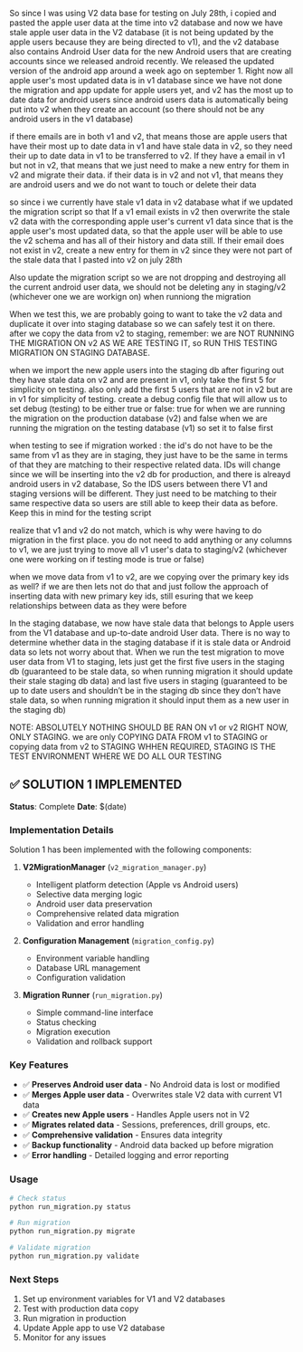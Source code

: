So since I was using V2 data base for testing on July 28th, i copied and pasted the apple user data at the time into v2 database and now we have stale apple user data in the V2 database (it is not being updated by the apple users because they are being directed to v1), and the v2 database also contains Android User data for the new Android users that are creating accounts since we released android recently. We released the updated version of the android app around a week ago on september 1. Right now all apple user's most updated data is in v1 database since we have not done the migration and app update for apple users yet, and v2 has the most up to date data for android users since android users data is automatically being put into v2 when they create an account (so there should not be any android users in the v1 database)

if there emails are in both v1 and v2, that means those are apple users that have their most up to date data in v1 and have stale data in v2, so they need their up to date data in v1 to be transferred to v2. If they have a email in v1 but not in v2, that means that we just need to make a new entry for them in v2 and migrate their data. if their data is in v2 and not v1, that means they are android users and we do not want to touch or delete their data

so since i we currently have stale v1 data in v2 database what if we updated the migration script so that If a v1 email exists in v2 then overwrite the stale v2 data with the corresponding apple user's current v1 data since that is the apple user's most updated data, so that the apple user will be able to use the v2 schema and has all of their history and data still. If their email does not exist in v2, create a new entry for them in v2 since they were not part of the stale data that I pasted into v2 on july 28th

Also update the migration script so we are not dropping and destroying all the current android user data, we should not be deleting any in staging/v2 (whichever one we are workign on) when runniong the migration

When we test this, we are probably going to want to take the v2 data and duplicate it over into staging database so we can safely test it on there. after we copy the data from v2 to staging, remember: we are NOT RUNNING THE MIGRATION ON v2 AS WE ARE TESTING IT, so RUN THIS TESTING MIGRATION ON STAGING DATABASE.

when we import the new apple users into the staging db after figuring out they have stale data on v2 and are present in v1, only take the first 5 for simplicity on testing. also only add the first 5 users that are not in v2 but are in v1 for simplicity of testing. create a debug config file that will allow us to set debug (testing) to be either true or false: true for when we are running the migration on the production database (v2) and false when we are running the migration on the testing database (v1) so set it to false first

when testing to see if migration worked : the id's do not have to be the same from v1 as they are in staging, they just have to be the same in terms of that they are matching to their respective related data. IDs will change since we will be inserting into the v2 db for production, and there is alreayd android users in v2 database, So the IDS users between there V1 and staging versions will be different. They just need to be matching to their same respective data so users are still able to keep their data as before. Keep this in mind for the testing script

realize that v1 and v2 do not match, which is why were having to do migration in the first place. you do not need to add anything or any columns to v1, we are just trying to move all v1 user's data to staging/v2 (whichever one were working on if testing mode is true or false)

when we move data from v1 to v2, are we copying over the primary key ids as well? if we are then lets not do that and just follow the approach of inserting data with new primary key ids, still esuring that we keep relationships between data as they were before

In the staging database, we now have stale data that belongs to Apple users from the V1 database and up-to-date android User data. There is no way to determine whether data in the staging database if it is stale data or Android data so lets not worry about that. When we run the test migration to move user data from V1 to staging,  lets just get the first five users in the staging db (guaranteed to be stale data, so when running migration it should update their stale staging db data) and last five users in staging (guaranteed to be up to date users and shouldn’t be in the staging db since they don’t have stale data, so when running migration it should input them as a new user in the staging db)



NOTE: ABSOLUTELY NOTHING SHOULD BE RAN ON v1 or v2 RIGHT NOW, ONLY STAGING. we are only COPYING DATA FROM v1 to STAGING or copying data from v2 to STAGING WHHEN REQUIRED, STAGING IS THE TEST ENVIRONMENT WHERE WE DO ALL OUR TESTING
## ✅ SOLUTION 1 IMPLEMENTED

**Status**: Complete
**Date**: $(date)

### Implementation Details

Solution 1 has been implemented with the following components:

1. **V2MigrationManager** (`v2_migration_manager.py`)
   - Intelligent platform detection (Apple vs Android users)
   - Selective data merging logic
   - Android user data preservation
   - Comprehensive related data migration
   - Validation and error handling

2. **Configuration Management** (`migration_config.py`)
   - Environment variable handling
   - Database URL management
   - Configuration validation

3. **Migration Runner** (`run_migration.py`)
   - Simple command-line interface
   - Status checking
   - Migration execution
   - Validation and rollback support

### Key Features

- ✅ **Preserves Android user data** - No Android data is lost or modified
- ✅ **Merges Apple user data** - Overwrites stale V2 data with current V1 data
- ✅ **Creates new Apple users** - Handles Apple users not in V2
- ✅ **Migrates related data** - Sessions, preferences, drill groups, etc.
- ✅ **Comprehensive validation** - Ensures data integrity
- ✅ **Backup functionality** - Android data backed up before migration
- ✅ **Error handling** - Detailed logging and error reporting

### Usage

```bash
# Check status
python run_migration.py status

# Run migration
python run_migration.py migrate

# Validate migration
python run_migration.py validate
```

### Next Steps

1. Set up environment variables for V1 and V2 databases
2. Test with production data copy
3. Run migration in production
4. Update Apple app to use V2 database
5. Monitor for any issues